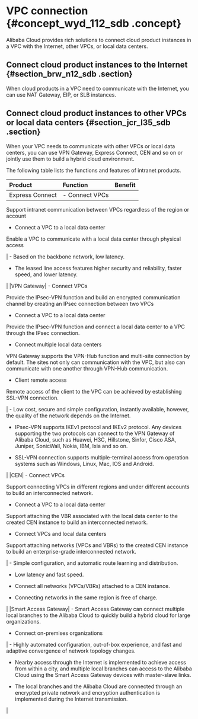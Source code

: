 # VPC connection {#concept_wyd_112_sdb .concept}

Alibaba Cloud provides rich solutions to connect cloud product instances in a VPC with the Internet, other VPCs, or local data centers.

## Connect cloud product instances to the Internet {#section_brw_n12_sdb .section}

When cloud products in a VPC need to communicate with the Internet, you can use NAT Gateway, EIP, or SLB instances.

 

## Connect cloud product instances to other VPCs or local data centers {#section_jcr_l35_sdb .section}

When your VPC needs to communicate with other VPCs or local data centers, you can use VPN Gateway, Express Connect, CEN and so on or jointly use them to build a hybrid cloud environment.

The following table lists the functions and features of intranet products.

|Product|Function|Benefit|
|:------|:-------|:------|
|Express Connect| -   Connect VPCs

Support intranet communication between VPCs regardless of the region or account

-   Connect a VPC to a local data center

Enable a VPC to communicate with a local data center through physical access


 | -   Based on the backbone network, low latency.

-   The leased line access features higher security and reliability, faster speed, and lower latency.


 |
|VPN Gateway| -   Connect VPCs

Provide the IPsec-VPN function and build an encrypted communication channel by creating an IPsec connection between two VPCs

-   Connect a VPC to a local data center

Provide the IPsec-VPN function and connect a local data center to a VPC through the IPsec connection.

-   Connect multiple local data centers

VPN Gateway supports the VPN-Hub function and multi-site connection by default. The sites not only can communication with the VPC, but also can communicate with one another through VPN-Hub communication.

-   Client remote access

Remote access of the client to the VPC can be achieved by establishing SSL-VPN connection.


 | -   Low cost, secure and simple configuration, instantly available, however, the quality of the network depends on the Internet.

-   IPsec-VPN supports IKEv1 protocol and IKEv2 protocol. Any devices supporting the two protocols can connect to the VPN Gateway of Alibaba Cloud, such as Huawei, H3C, Hillstone, Sinfor, Cisco ASA, Juniper, SonicWall, Nokia, IBM, Ixia and so on.

-   SSL-VPN connection supports multiple-terminal access from operation systems such as Windows, Linux, Mac, IOS and Android.


 |
|CEN| -   Connect VPCs

Support connecting VPCs in different regions and under different accounts to build an interconnected network.

-   Connect a VPC to a local data center

Support attaching the VBR associated with the local data center to the created CEN instance to build an interconnected network.

-   Connect VPCs and local data centers

Support attaching networks \(VPCs and VBRs\) to the created CEN instance to build an enterprise-grade interconnected network.


 | -   Simple configuration, and automatic route learning and distribution.

-   Low latency and fast speed.

-   Connect all networks \(VPCs/VBRs\) attached to a CEN instance.

-   Connecting networks in the same region is free of charge.


 |
|Smart Access Gateway| -   Smart Access Gateway can connect multiple local branches to the Alibaba Cloud to quickly build a hybrid cloud for large organizations.

-   Connect on-premises organizations


 | -   Highly automated configuration, out-of-box experience, and fast and adaptive convergence of network topology changes.

-   Nearby access through the Internet is implemented to achieve access from within a city, and multiple local branches can access to the Alibaba Cloud using the Smart Access Gateway devices with master-slave links.

-   The local branches and the Alibaba Cloud are connected through an encrypted private network and encryption authentication is implemented during the Internet transmission.


 |

